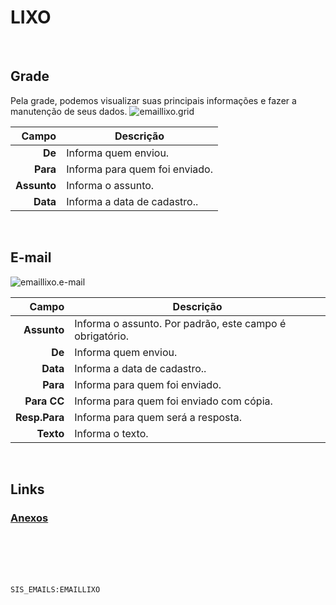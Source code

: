 # LIXO
<br>

## Grade
Pela grade, podemos visualizar suas principais informações e fazer a manutenção de seus dados.
![emaillixo.grid](https://raw.githubusercontent.com/netforcews/docs-siscom/master/geral/imagens/emaillixo.grid.png)

Campo | Descrição
--:|---
**De** | Informa quem enviou.
**Para** | Informa para quem foi enviado.
**Assunto** | Informa o assunto.
**Data** | Informa a data de cadastro..
<br>

## E-mail
![emaillixo.e-mail](https://raw.githubusercontent.com/netforcews/docs-siscom/master/geral/imagens/emaillixo.e-mail.png)

Campo | Descrição
--:|---
**Assunto** | Informa o assunto. Por padrão, este campo é obrigatório.
**De** | Informa quem enviou.
**Data** | Informa a data de cadastro..
**Para** | Informa para quem foi enviado.
**Para CC** | Informa para quem foi enviado com cópia.
**Resp.Para** | Informa para quem será a resposta.
**Texto** | Informa o texto.
<br>

## Links
### [Anexos](/geral/emailanexos.md)
<br>
<br>
<br>
<br>

```SIS_EMAILS:EMAILLIXO```

